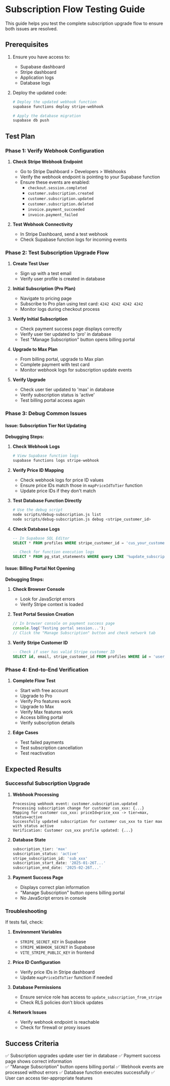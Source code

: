 # Subscription Flow Testing Guide

This guide helps you test the complete subscription upgrade flow to ensure both issues are resolved.

## Prerequisites

1. Ensure you have access to:
   - Supabase dashboard
   - Stripe dashboard
   - Application logs
   - Database logs

2. Deploy the updated code:
   ```bash
   # Deploy the updated webhook function
   supabase functions deploy stripe-webhook

   # Apply the database migration
   supabase db push
   ```

## Test Plan

### Phase 1: Verify Webhook Configuration

1. **Check Stripe Webhook Endpoint**
   - Go to Stripe Dashboard > Developers > Webhooks
   - Verify the webhook endpoint is pointing to your Supabase function
   - Ensure these events are enabled:
     - `checkout.session.completed`
     - `customer.subscription.created`
     - `customer.subscription.updated`
     - `customer.subscription.deleted`
     - `invoice.payment_succeeded`
     - `invoice.payment_failed`

2. **Test Webhook Connectivity**
   - In Stripe Dashboard, send a test webhook
   - Check Supabase function logs for incoming events

### Phase 2: Test Subscription Upgrade Flow

1. **Create Test User**
   - Sign up with a test email
   - Verify user profile is created in database

2. **Initial Subscription (Pro Plan)**
   - Navigate to pricing page
   - Subscribe to Pro plan using test card: `4242 4242 4242 4242`
   - Monitor logs during checkout process

3. **Verify Initial Subscription**
   - Check payment success page displays correctly
   - Verify user tier updated to 'pro' in database
   - Test "Manage Subscription" button opens billing portal

4. **Upgrade to Max Plan**
   - From billing portal, upgrade to Max plan
   - Complete payment with test card
   - Monitor webhook logs for subscription update events

5. **Verify Upgrade**
   - Check user tier updated to 'max' in database
   - Verify subscription status is 'active'
   - Test billing portal access again

### Phase 3: Debug Common Issues

#### Issue: Subscription Tier Not Updating

**Debugging Steps:**

1. **Check Webhook Logs**
   ```bash
   # View Supabase function logs
   supabase functions logs stripe-webhook
   ```

2. **Verify Price ID Mapping**
   - Check webhook logs for price ID values
   - Ensure price IDs match those in `mapPriceIdToTier` function
   - Update price IDs if they don't match

3. **Test Database Function Directly**
   ```bash
   # Use the debug script
   node scripts/debug-subscription.js list
   node scripts/debug-subscription.js debug <stripe_customer_id>
   ```

4. **Check Database Logs**
   ```sql
   -- In Supabase SQL Editor
   SELECT * FROM profiles WHERE stripe_customer_id = 'cus_your_customer_id';
   
   -- Check for function execution logs
   SELECT * FROM pg_stat_statements WHERE query LIKE '%update_subscription_from_stripe%';
   ```

#### Issue: Billing Portal Not Opening

**Debugging Steps:**

1. **Check Browser Console**
   - Look for JavaScript errors
   - Verify Stripe context is loaded

2. **Test Portal Session Creation**
   ```javascript
   // In browser console on payment success page
   console.log('Testing portal session...');
   // Click the "Manage Subscription" button and check network tab
   ```

3. **Verify Stripe Customer ID**
   ```sql
   -- Check if user has valid Stripe customer ID
   SELECT id, email, stripe_customer_id FROM profiles WHERE id = 'user_id';
   ```

### Phase 4: End-to-End Verification

1. **Complete Flow Test**
   - Start with free account
   - Upgrade to Pro
   - Verify Pro features work
   - Upgrade to Max
   - Verify Max features work
   - Access billing portal
   - Verify subscription details

2. **Edge Cases**
   - Test failed payments
   - Test subscription cancellation
   - Test reactivation

## Expected Results

### Successful Subscription Upgrade

1. **Webhook Processing**
   ```
   Processing webhook event: customer.subscription.updated
   Processing subscription change for customer cus_xxx: {...}
   Mapping for customer cus_xxx: priceId=price_xxx -> tier=max, status=active
   Successfully updated subscription for customer cus_xxx to tier max with status active
   Verification: Customer cus_xxx profile updated: {...}
   ```

2. **Database State**
   ```sql
   subscription_tier: 'max'
   subscription_status: 'active'
   stripe_subscription_id: 'sub_xxx'
   subscription_start_date: '2025-01-26T...'
   subscription_end_date: '2025-02-26T...'
   ```

3. **Payment Success Page**
   - Displays correct plan information
   - "Manage Subscription" button opens billing portal
   - No JavaScript errors in console

### Troubleshooting

If tests fail, check:

1. **Environment Variables**
   - `STRIPE_SECRET_KEY` in Supabase
   - `STRIPE_WEBHOOK_SECRET` in Supabase
   - `VITE_STRIPE_PUBLIC_KEY` in frontend

2. **Price ID Configuration**
   - Verify price IDs in Stripe dashboard
   - Update `mapPriceIdToTier` function if needed

3. **Database Permissions**
   - Ensure service role has access to `update_subscription_from_stripe`
   - Check RLS policies don't block updates

4. **Network Issues**
   - Verify webhook endpoint is reachable
   - Check for firewall or proxy issues

## Success Criteria

✅ Subscription upgrades update user tier in database
✅ Payment success page shows correct information  
✅ "Manage Subscription" button opens billing portal
✅ Webhook events are processed without errors
✅ Database function executes successfully
✅ User can access tier-appropriate features
